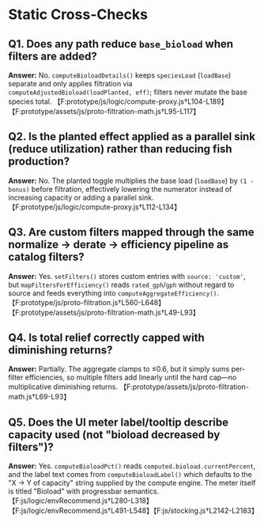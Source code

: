 # Static Cross-Checks

## Q1. Does any path reduce `base_bioload` when filters are added?
**Answer:** No. `computeBioloadDetails()` keeps `speciesLoad` (`loadBase`) separate and only applies filtration via `computeAdjustedBioload(loadPlanted, eff)`; filters never mutate the base species total. 【F:prototype/js/logic/compute-proxy.js†L104-L189】【F:prototype/assets/js/proto-filtration-math.js†L95-L117】

## Q2. Is the planted effect applied as a parallel sink (reduce utilization) rather than reducing fish production?
**Answer:** No. The planted toggle multiplies the base load (`loadBase`) by `(1 - bonus)` before filtration, effectively lowering the numerator instead of increasing capacity or adding a parallel sink. 【F:prototype/js/logic/compute-proxy.js†L112-L134】

## Q3. Are custom filters mapped through the same normalize → derate → efficiency pipeline as catalog filters?
**Answer:** Yes. `setFilters()` stores custom entries with `source: 'custom'`, but `mapFiltersForEfficiency()` reads `rated_gph`/`gph` without regard to source and feeds everything into `computeAggregateEfficiency()`. 【F:prototype/js/proto-filtration.js†L560-L648】【F:prototype/assets/js/proto-filtration-math.js†L49-L93】

## Q4. Is total relief correctly capped with diminishing returns?
**Answer:** Partially. The aggregate clamps to ≤0.6, but it simply sums per-filter efficiencies, so multiple filters add linearly until the hard cap—no multiplicative diminishing returns. 【F:prototype/assets/js/proto-filtration-math.js†L69-L93】

## Q5. Does the UI meter label/tooltip describe capacity used (not "bioload decreased by filters")?
**Answer:** Yes. `computeBioloadPct()` reads `computed.bioload.currentPercent`, and the label text comes from `computeBioloadLabel()` which defaults to the "X → Y of capacity" string supplied by the compute engine. The meter itself is titled "Bioload" with progressbar semantics. 【F:js/logic/envRecommend.js†L280-L318】【F:js/logic/envRecommend.js†L491-L548】【F:js/stocking.js†L2142-L2183】
